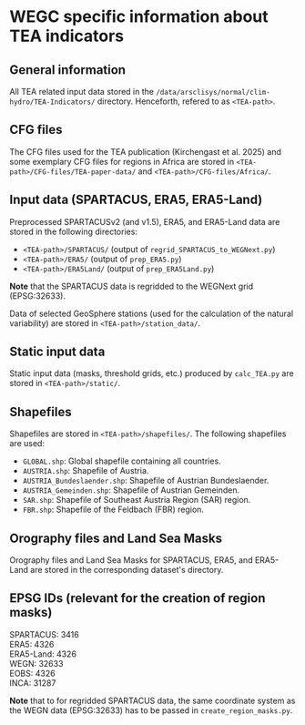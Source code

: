 # WEGC specific information about TEA indicators

## General information

All TEA related input data stored in the `/data/arsclisys/normal/clim-hydro/TEA-Indicators/`
directory. Henceforth, refered to as `<TEA-path>`.

## CFG files

The CFG files used for the TEA publication (Kirchengast et al. 2025) and some exemplary CFG files
for regions in Africa are stored in `<TEA-path>/CFG-files/TEA-paper-data/` and
`<TEA-path>/CFG-files/Africa/`.

## Input data (SPARTACUS, ERA5, ERA5-Land)

Preprocessed SPARTACUSv2 (and v1.5), ERA5, and ERA5-Land data are stored in the following directories:

- `<TEA-path>/SPARTACUS/` (output of `regrid_SPARTACUS_to_WEGNext.py`)
- `<TEA-path>/ERA5/` (output of `prep_ERA5.py`)
- `<TEA-path>/ERA5Land/` (output of `prep_ERA5Land.py`)

**Note** that the SPARTACUS data is regridded to the WEGNext grid (EPSG:32633).

Data of selected GeoSphere stations (used for the calculation of the natural variability) are stored
in `<TEA-path>/station_data/`.

## Static input data

Static input data (masks, threshold grids, etc.) produced by `calc_TEA.py` are stored in
`<TEA-path>/static/`.

## Shapefiles

Shapefiles are stored in `<TEA-path>/shapefiles/`. The following shapefiles are used:

- `GLOBAL.shp`: Global shapefile containing all countries.
- `AUSTRIA.shp`: Shapefile of Austria.
- `AUSTRIA_Bundeslaender.shp`: Shapefile of Austrian Bundeslaender.
- `AUSTRIA_Gemeinden.shp`: Shapefile of Austrian Gemeinden.
- `SAR.shp`: Shapefile of Southeast Austria Region (SAR) region.
- `FBR.shp`: Shapefile of the Feldbach (FBR) region.

## Orography files and Land Sea Masks

Orography files and Land Sea Masks for SPARTACUS, ERA5, and ERA5-Land are stored in the
corresponding dataset's directory.

## EPSG IDs (relevant for the creation of region masks)

SPARTACUS: 3416 \
ERA5: 4326 \
ERA5-Land: 4326 \
WEGN: 32633 \
EOBS: 4326 \
INCA: 31287 

**Note** that to for regridded SPARTACUS data, the same coordinate system as the WEGN data 
(EPSG:32633) has to be passed in `create_region_masks.py`.